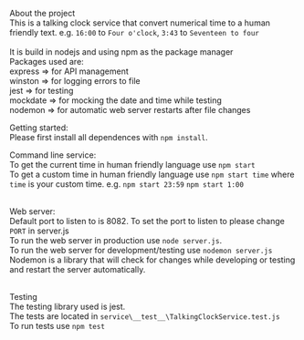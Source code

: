 About the project<br>
This is a talking clock service that convert numerical time to a human friendly text. e.g. `16:00` to `Four o'clock`, `3:43` to `Seventeen to four`<br><br>
It is build in nodejs and using npm as the package manager<br>
Packages used are:<br>
express => for API management<br>
winston => for logging errors to file<br>
jest => for testing<br>
mockdate => for mocking the date and time while testing<br>
nodemon => for automatic web server restarts after file changes<br>

Getting started:<br>
Please first install all dependences with `npm install`.

Command line service:<br>
To get the current time in human friendly language use `npm start`<br>
To get a custom time in human friendly language use `npm start time` where `time` is your custom time. e.g. `npm start 23:59` `npm start 1:00`<br><br>

Web server:<br>
Default port to listen to is 8082. To set the port to listen to please change `PORT` in server.js<br>
To run the web server in production use `node server.js`.<br>
To run the web server for development/testing use `nodemon server.js`<br>
Nodemon is a library that will check for changes while developing or testing and restart the server automatically.<br><br>

Testing<br>
The testing library used is jest.<br>
The tests are located in `service\__test__\TalkingClockService.test.js`<br>
To run tests use `npm test`
